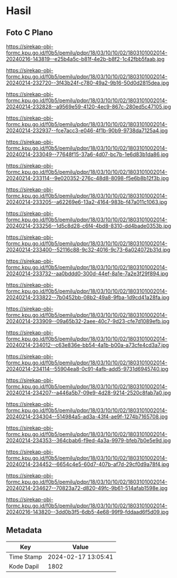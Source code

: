 # Hasil

## Foto C Plano

https://sirekap-obj-formc.kpu.go.id/f0b5/pemilu/pdpr/18/03/10/10/02/1803101002014-20240216-143819--e25b4a5c-b81f-4e2b-b8f2-1c42fbb5faab.jpg

https://sirekap-obj-formc.kpu.go.id/f0b5/pemilu/pdpr/18/03/10/10/02/1803101002014-20240214-232720--3f43b24f-c780-49a2-9b16-50d0d2815dea.jpg

https://sirekap-obj-formc.kpu.go.id/f0b5/pemilu/pdpr/18/03/10/10/02/1803101002014-20240214-232828--a9569e59-4120-4ec9-867c-280ed5c47105.jpg

https://sirekap-obj-formc.kpu.go.id/f0b5/pemilu/pdpr/18/03/10/10/02/1803101002014-20240214-232937--fce7acc3-e046-4f1b-90b9-9738da7125a4.jpg

https://sirekap-obj-formc.kpu.go.id/f0b5/pemilu/pdpr/18/03/10/10/02/1803101002014-20240214-233049--77648f15-37a6-4d07-bc7b-1e6d83b1da86.jpg

https://sirekap-obj-formc.kpu.go.id/f0b5/pemilu/pdpr/18/03/10/10/02/1803101002014-20240214-233114--9e020352-276c-48d8-8098-f5e6b8b12f3b.jpg

https://sirekap-obj-formc.kpu.go.id/f0b5/pemilu/pdpr/18/03/10/10/02/1803101002014-20240214-233205--a62269e6-13a2-4164-983b-f47a011c1063.jpg

https://sirekap-obj-formc.kpu.go.id/f0b5/pemilu/pdpr/18/03/10/10/02/1803101002014-20240214-233256--1d5c8d28-c6f4-4bd8-8310-dd4bade0353b.jpg

https://sirekap-obj-formc.kpu.go.id/f0b5/pemilu/pdpr/18/03/10/10/02/1803101002014-20240214-233400--52116c88-9c32-4016-9c73-6a024072b31d.jpg

https://sirekap-obj-formc.kpu.go.id/f0b5/pemilu/pdpr/18/03/10/10/02/1803101002014-20240214-233732--aa0bddd0-300d-44ef-8a1e-7a2e3f29f894.jpg

https://sirekap-obj-formc.kpu.go.id/f0b5/pemilu/pdpr/18/03/10/10/02/1803101002014-20240214-233822--7b0452bb-08b2-49a8-9fba-1d9cd41a28fa.jpg

https://sirekap-obj-formc.kpu.go.id/f0b5/pemilu/pdpr/18/03/10/10/02/1803101002014-20240214-233909--09a65b32-2aee-40c7-9d23-cfe7d1089efb.jpg

https://sirekap-obj-formc.kpu.go.id/f0b5/pemilu/pdpr/18/03/10/10/02/1803101002014-20240214-234012--c63e836e-bb54-4a1b-b00a-a73cfe4cd3a7.jpg

https://sirekap-obj-formc.kpu.go.id/f0b5/pemilu/pdpr/18/03/10/10/02/1803101002014-20240214-234114--55904ea8-0c91-4afb-add5-9731d6945740.jpg

https://sirekap-obj-formc.kpu.go.id/f0b5/pemilu/pdpr/18/03/10/10/02/1803101002014-20240214-234207--a446a5b7-09e9-4d28-9214-2520c8fab7a0.jpg

https://sirekap-obj-formc.kpu.go.id/f0b5/pemilu/pdpr/18/03/10/10/02/1803101002014-20240214-234304--514984a5-ad3a-43f4-ae9f-1274b7165708.jpg

https://sirekap-obj-formc.kpu.go.id/f0b5/pemilu/pdpr/18/03/10/10/02/1803101002014-20240214-234353--364cbab6-f9ed-4a3a-9979-bfeb7b0e5e9d.jpg

https://sirekap-obj-formc.kpu.go.id/f0b5/pemilu/pdpr/18/03/10/10/02/1803101002014-20240214-234452--6654c4e5-60d7-407b-af7d-29cf0d9a78f4.jpg

https://sirekap-obj-formc.kpu.go.id/f0b5/pemilu/pdpr/18/03/10/10/02/1803101002014-20240214-234627--70823a72-d820-49fc-9b61-514afab1598e.jpg

https://sirekap-obj-formc.kpu.go.id/f0b5/pemilu/pdpr/18/03/10/10/02/1803101002014-20240216-143820--3dd0b3f5-6db5-4e68-99f9-fddaad6f5d09.jpg


## Metadata

| Key        | Value               |
| ---------- | ------------------- |
| Time Stamp | 2024-02-17 13:05:41 |
| Kode Dapil | 1802                |



